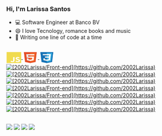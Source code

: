 ### Hi, I'm Larissa Santos 

- 💻 Software Engineer at Banco BV
- 😄 I love Tecnology, romance books and music
- 🍃 Writing one line of code at a time

<div> 
    <div style="display: inline_block"><br> 
  <a href="https://https://github.com/2002Larissa"> 
  <img align="center" alt="[2002Larissa/Front-end](https://github.com/2002Larissa)" height="30" width="40" 
    src="https://raw.githubusercontent.com/devicons/devicon/master/icons/javascript/javascript-plain.svg">
  <img align="center" alt="[2002Larissa/Front-end](https://github.com/2002Larissa)" height="30" width="40" 
    src="https://raw.githubusercontent.com/devicons/devicon/master/icons/html5/html5-original.svg">
  <img align="center" alt="[2002Larissa/Front-end](https://github.com/2002Larissa)" height="30" width="40" 
    src="https://raw.githubusercontent.com/devicons/devicon/master/icons/css3/css3-original.svg">
  <img align="center" alt="[2002Larissa/Front-end](https://github.com/2002Larissa)" height="30" width="40" 
    src="https://cdn.jsdelivr.net/gh/devicons/devicon@latest/icons/react/react-original.svg"/>
  <img align="center" alt="[2002Larissa/Front-end](https://github.com/2002Larissa)" height="34" width="41" 
    src="https://cdn.jsdelivr.net/gh/devicons/devicon@latest/icons/mysql/mysql-original.svg" />
  <img align="center" alt="[2002Larissa/Front-end](https://github.com/2002Larissa)" height="34" width="41" 
    src="https://cdn.jsdelivr.net/gh/devicons/devicon@latest/icons/java/java-original.svg"/>
  <img align="center" alt="[2002Larissa/Front-end](https://github.com/2002Larissa)" height="28" width="40"
    src="https://cdn.jsdelivr.net/gh/devicons/devicon@latest/icons/spring/spring-original.svg" />
  <img align="center" alt="[2002Larissa/Front-end](https://github.com/2002Larissa)" height="30" width="36" 
    src="https://cdn.jsdelivr.net/gh/devicons/devicon@latest/icons/dart/dart-original.svg"/>
  <img align="center" alt="[2002Larissa/Front-end](https://github.com/2002Larissa)" height="30" width="36" 
    src="https://cdn.jsdelivr.net/gh/devicons/devicon@latest/icons/flutter/flutter-original.svg"/>
  <img align="center" alt="[2002Larissa/Front-end](https://github.com/2002Larissa)" height="40" width="40"
      src="https://cdn.jsdelivr.net/gh/devicons/devicon@latest/icons/docker/docker-original.svg" />

</div>
      <br>
    
  <a href="https://instagram.com/llarissa2002" target="_blank"><img src="https://img.shields.io/badge/-Instagram-%23E4405F?style=for-the-badge&logo=instagram&logoColor=white" target="_blank"></a> 
  <a href="https://discord.gg/zP6y9MSv" target="_blank"><img src="https://img.shields.io/badge/Discord-7289DA?style=for-the-badge&logo=discord&logoColor=White" target="_blank"></a>
  <a href="https://www.linkedin.com/in/larissa-santos-748640246" target="_blank"><img src="https://img.shields.io/badge/-LinkedIn-%230077B5?style=for-the-badge&logo=linkedin&logoColor=white" target="_blank"></a> 
  <a href = "mailto:larissadssantos1515@gmail.com"><img src="https://img.shields.io/badge/-Gmail-%23333?style=for-the-badge&logo=gmail&logoColor=white" target="_blank"></a>
</div>
<br>





